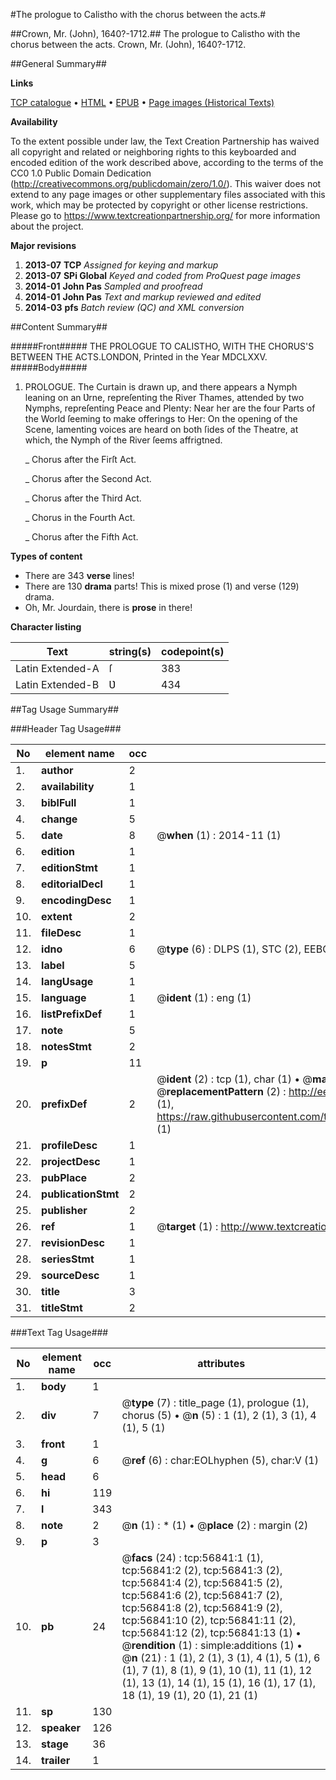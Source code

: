 #The prologue to Calistho with the chorus between the acts.#

##Crown, Mr. (John), 1640?-1712.##
The prologue to Calistho with the chorus between the acts.
Crown, Mr. (John), 1640?-1712.

##General Summary##

**Links**

[TCP catalogue](http://www.ota.ox.ac.uk/tcp/)  • 
[HTML](http://tei.it.ox.ac.uk/tcp/Texts-HTML/free/A35/A35295.html)  • 
[EPUB](http://tei.it.ox.ac.uk/tcp/Texts-EPUB/free/A35/A35295.epub) • 
[Page images (Historical Texts)](https://historicaltexts.jisc.ac.uk/eebo-12243830e)

**Availability**

To the extent possible under law, the Text Creation Partnership has waived all copyright and related or neighboring rights to this keyboarded and encoded edition of the work described above, according to the terms of the CC0 1.0 Public Domain Dedication (http://creativecommons.org/publicdomain/zero/1.0/). This waiver does not extend to any page images or other supplementary files associated with this work, which may be protected by copyright or other license restrictions. Please go to https://www.textcreationpartnership.org/ for more information about the project.

**Major revisions**

1. __2013-07__ __TCP__ *Assigned for keying and markup*
1. __2013-07__ __SPi Global__ *Keyed and coded from ProQuest page images*
1. __2014-01__ __John Pas__ *Sampled and proofread*
1. __2014-01__ __John Pas__ *Text and markup reviewed and edited*
1. __2014-03__ __pfs__ *Batch review (QC) and XML conversion*

##Content Summary##

#####Front#####
THE PROLOGUE TO CALISTHO, WITH THE CHORUS'S BETWEEN THE ACTS.LONDON, Printed in the Year MDCLXXV.
#####Body#####

1. PROLOGUE. The Curtain is drawn up, and there appears a Nymph leaning on an Ʋrne, repreſenting the River Thames, attended by two Nymphs, repreſenting Peace and Plenty: Near her are the four Parts of the World ſeeming to make offerings to Her: On the opening of the Scene, lamenting voices are heard on both ſides of the Theatre, at which, the Nymph of the River ſeems affrigtned.

    _ Chorus after the Firſt Act.

    _ Chorus after the Second Act.

    _ Chorus after the Third Act.

    _ Chorus in the Fourth Act.

    _ Chorus after the Fifth Act.

**Types of content**

  * There are 343 **verse** lines!
  * There are 130 **drama** parts! This is mixed prose (1) and verse (129) drama.
  * Oh, Mr. Jourdain, there is **prose** in there!

**Character listing**


|Text|string(s)|codepoint(s)|
|---|---|---|
|Latin Extended-A|ſ|383|
|Latin Extended-B|Ʋ|434|

##Tag Usage Summary##

###Header Tag Usage###

|No|element name|occ|attributes|
|---|---|---|---|
|1.|__author__|2||
|2.|__availability__|1||
|3.|__biblFull__|1||
|4.|__change__|5||
|5.|__date__|8| @__when__ (1) : 2014-11 (1)|
|6.|__edition__|1||
|7.|__editionStmt__|1||
|8.|__editorialDecl__|1||
|9.|__encodingDesc__|1||
|10.|__extent__|2||
|11.|__fileDesc__|1||
|12.|__idno__|6| @__type__ (6) : DLPS (1), STC (2), EEBO-CITATION (1), OCLC (1), VID (1)|
|13.|__label__|5||
|14.|__langUsage__|1||
|15.|__language__|1| @__ident__ (1) : eng (1)|
|16.|__listPrefixDef__|1||
|17.|__note__|5||
|18.|__notesStmt__|2||
|19.|__p__|11||
|20.|__prefixDef__|2| @__ident__ (2) : tcp (1), char (1)  •  @__matchPattern__ (2) : ([0-9\-]+):([0-9IVX]+) (1), (.+) (1)  •  @__replacementPattern__ (2) : http://eebo.chadwyck.com/downloadtiff?vid=$1&page=$2 (1), https://raw.githubusercontent.com/textcreationpartnership/Texts/master/tcpchars.xml#$1 (1)|
|21.|__profileDesc__|1||
|22.|__projectDesc__|1||
|23.|__pubPlace__|2||
|24.|__publicationStmt__|2||
|25.|__publisher__|2||
|26.|__ref__|1| @__target__ (1) : http://www.textcreationpartnership.org/docs/. (1)|
|27.|__revisionDesc__|1||
|28.|__seriesStmt__|1||
|29.|__sourceDesc__|1||
|30.|__title__|3||
|31.|__titleStmt__|2||


###Text Tag Usage###

|No|element name|occ|attributes|
|---|---|---|---|
|1.|__body__|1||
|2.|__div__|7| @__type__ (7) : title_page (1), prologue (1), chorus (5)  •  @__n__ (5) : 1 (1), 2 (1), 3 (1), 4 (1), 5 (1)|
|3.|__front__|1||
|4.|__g__|6| @__ref__ (6) : char:EOLhyphen (5), char:V (1)|
|5.|__head__|6||
|6.|__hi__|119||
|7.|__l__|343||
|8.|__note__|2| @__n__ (1) : * (1)  •  @__place__ (2) : margin (2)|
|9.|__p__|3||
|10.|__pb__|24| @__facs__ (24) : tcp:56841:1 (1), tcp:56841:2 (2), tcp:56841:3 (2), tcp:56841:4 (2), tcp:56841:5 (2), tcp:56841:6 (2), tcp:56841:7 (2), tcp:56841:8 (2), tcp:56841:9 (2), tcp:56841:10 (2), tcp:56841:11 (2), tcp:56841:12 (2), tcp:56841:13 (1)  •  @__rendition__ (1) : simple:additions (1)  •  @__n__ (21) : 1 (1), 2 (1), 3 (1), 4 (1), 5 (1), 6 (1), 7 (1), 8 (1), 9 (1), 10 (1), 11 (1), 12 (1), 13 (1), 14 (1), 15 (1), 16 (1), 17 (1), 18 (1), 19 (1), 20 (1), 21 (1)|
|11.|__sp__|130||
|12.|__speaker__|126||
|13.|__stage__|36||
|14.|__trailer__|1||
